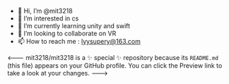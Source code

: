 - 👋 Hi, I’m @mit3218
- 👀 I’m interested in cs
- 🌱 I’m currently learning unity and swift
- 💞️ I’m looking to collaborate on VR
- 📫 How to reach me : lyysupery@163.com

<---
mit3218/mit3218 is a ✨ special ✨ repository because its `README.md` (this file) appears on your GitHub profile.
You can click the Preview link to take a look at your changes.
--->
